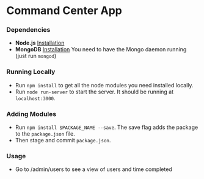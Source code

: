 # Command Center App

### Dependencies
- **Node.js** [Installation](https://nodejs.org/download/)
- **MongoDB** [Installation](http://docs.mongodb.org/manual/installation/) You need to have the Mongo daemon running (just run `mongod`)

### Running Locally
- Run `npm install` to get all the node modules you need installed locally.
- Run `node run-server` to start the server. It should be running at `localhost:3000`.

### Adding Modules
- Run `npm install $PACKAGE_NAME --save`. The save flag adds the package to the `package.json` file. 
- Then stage and commit `package.json`.

### Usage
- Go to /admin/users to see a view of users and time completed
